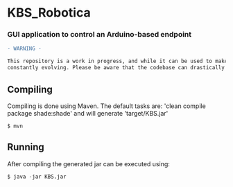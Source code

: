 # KBS_Robotica

### GUI application to control an Arduino-based endpoint

```diff
- WARNING -

This repository is a work in progress, and while it can be used to make certain changes, it's still
constantly evolving. Please be aware that the codebase can drastically change at any time.
```

## Compiling

Compiling is done using Maven.
The default tasks are: 'clean compile package shade:shade' and will generate 'target/KBS.jar'

`$ mvn`

## Running

After compiling the generated jar can be executed using:

`$ java -jar KBS.jar`
